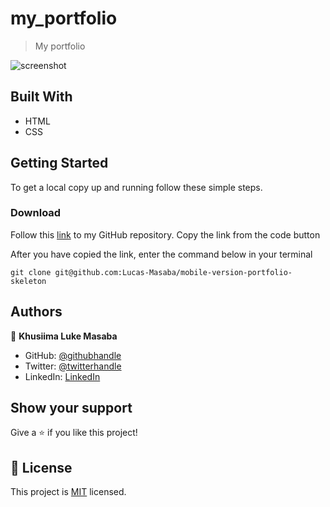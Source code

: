 # my_portfolio

> My portfolio

![screenshot](./pics/screenshot.png)




## Built With

- HTML
- CSS

## Getting Started


To get a local copy up and running follow these simple steps.

### Download 
 
Follow this [link](https://github.com/Lucas-Masaba/mobile-version-portfolio-skeleton.git) to my GitHub repository. Copy the link from the code button
 
After you have copied the link, enter the command below in your terminal
 
`git clone git@github.com:Lucas-Masaba/mobile-version-portfolio-skeleton`

## Authors

👤 **Khusiima Luke Masaba**

- GitHub: [@githubhandle](https://github.com/Lucas-Masaba)
- Twitter: [@twitterhandle](https://twitter.com/MasabaLuke)
- LinkedIn: [LinkedIn](https://linkedin.com/in/khusiima-luke-masaba-59060a121)


## Show your support

Give a ⭐️ if you like this project!

## 📝 License

This project is [MIT](./MIT.md) licensed.
